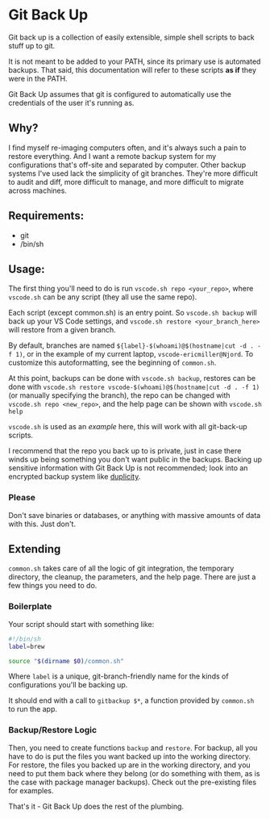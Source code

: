 # Git Back Up

Git back up is a collection of easily extensible, simple shell scripts to back stuff up to git.

It is not meant to be added to your PATH, since its primary use is automated backups. That said,
this documentation will refer to these scripts **as if** they were in the PATH.

Git Back Up assumes that git is configured to automatically use the credentials of the user it's
running as.

## Why?

I find myself re-imaging computers often, and it's always such a pain to restore everything. And
I want a remote backup system for my configurations that's off-site and separated by computer.
Other backup systems I've used lack the simplicity of git branches. They're more difficult to
audit and diff, more difficult to manage, and more difficult to migrate across machines. 

## Requirements:

* git
* /bin/sh

## Usage:

The first thing you'll need to do is run `vscode.sh repo <your_repo>`, where `vscode.sh` can be any
script (they all use the same repo).

Each script (except common.sh) is an entry point. So `vscode.sh backup` will back up your VS Code
settings, and `vscode.sh restore <your_branch_here>` will restore from a given branch.

By default, branches are named `${label}-$(whoami)@$(hostname|cut -d . -f 1)`, or in the example
of my current laptop, `vscode-ericmiller@Njord`. To customize this autoformatting, see the
beginning of `common.sh`.

At this point, backups can be done with `vscode.sh backup`, restores can be done with
`vscode.sh restore vscode-$(whoami)@$(hostname|cut -d . -f 1)` (or manually specifying the branch),
the repo can be changed with `vscode.sh repo <new_repo>`, and the help page can be shown with
`vscode.sh help`

`vscode.sh` is used as an *example* here, this will work with all git-back-up scripts.

I recommend that the repo you back up to is private, just in case there winds up being something
you don't want public in the backups. Backing up sensitive information with Git Back Up is not
recommended; look into an encrypted backup system like [duplicity](http://duplicity.nongnu.org/).

### Please

Don't save binaries or databases, or anything with massive amounts of data with this. Just don't.

## Extending

`common.sh` takes care of all the logic of git integration, the temporary directory, the cleanup,
the parameters, and the help page. There are just a few things you need to do.

### Boilerplate

Your script should start with something like:

```sh
#!/bin/sh
label=brew

source "$(dirname $0)/common.sh"
```

Where `label` is a unique, git-branch-friendly name for the kinds of configurations you'll be
backing up.

It should end with a call to `gitbackup $*`, a function provided by `common.sh` to run the app.

### Backup/Restore Logic

Then, you need to create functions `backup` and `restore`. For backup, all you have to do is put
the files you want backed up into the working directory. For restore, the files you backed up are
in the working directory, and you need to put them back where they belong (or do something with
them, as is the case with package manager backups). Check out the pre-existing files for examples.

That's it - Git Back Up does the rest of the plumbing.
